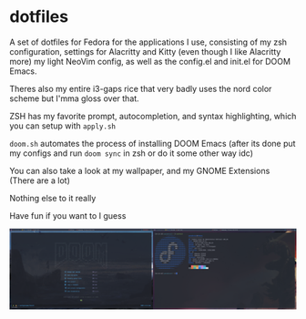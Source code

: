 # dotfiles

A set of dotfiles for Fedora for the applications I use, consisting of my zsh configuration, settings for Alacritty and Kitty (even though I like Alacritty more) my light NeoVim config, as well as the config.el and init.el for DOOM Emacs.

Theres also my entire i3-gaps rice that very badly uses the nord color scheme but I'mma gloss over that.

ZSH has my favorite prompt, autocompletion, and syntax highlighting, which you can setup with `apply.sh`

`doom.sh` automates the process of installing DOOM Emacs (after its done put my configs and run `doom sync` in zsh or do it some other way idc)

You can also take a look at my wallpaper, and my GNOME Extensions (There are a lot)

Nothing else to it really

Have fun if you want to I guess

![](wallpaper/demo.png)
